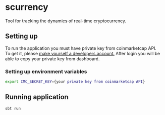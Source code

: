 # scurrency

Tool for tracking the dynamics of real-time cryptocurrency.

## Setting up

To run the application you must have private key from coinmarketcap API.
To get it, please [make yourself a developers account.](https://coinmarketcap.com/api/)
After login you will be able to copy your private key from dashboard.

### Setting up environment variables

```bash
export CMC_SECRET_KEY={your private key from coinmarketcap API}
```

## Running application

```bash
sbt run
```